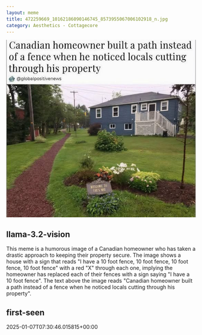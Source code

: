 ```yaml
---
layout: meme
title: 472259669_10162186090146745_8573955067006102918_n.jpg
category: Aesthetics - Cottagecore
---
```


<div markdown="0"><a href="472259669_10162186090146745_8573955067006102918_n.jpg"><img class="photo" src="472259669_10162186090146745_8573955067006102918_n.jpg" /></a>

<h2>llama-3.2-vision</h2>
<p title="Llama-3.2-Vision-11B is a really good model that probably gets the visual details right but doesn't understand literary or media references, and often fails to accurately represent the physical arrangement of objects and the implied relationships between the objects.">This meme is a humorous image of a Canadian homeowner who has taken a drastic approach to keeping their property secure. The image shows a house with a sign that reads &quot;I have a 10 foot fence, 10 foot fence, 10 foot fence, 10 foot fence&quot; with a red &quot;X&quot; through each one, implying the homeowner has replaced each of their fences with a sign saying &quot;I have a 10 foot fence&quot;. The text above the image reads &quot;Canadian homeowner built a path instead of a fence when he noticed locals cutting through his property&quot;.</p>

<h2>first-seen</h2>
<p title="Because Git doesn't preserve file modification times, this metadata file contains the file's modification time when it was added to the library.">2025-01-07T07:30:46.015815+00:00</p>

</div>

